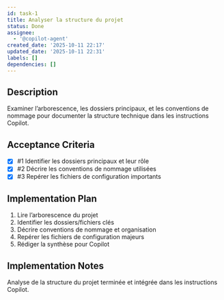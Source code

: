 ```yaml
---
id: task-1
title: Analyser la structure du projet
status: Done
assignee:
  - '@copilot-agent'
created_date: '2025-10-11 22:17'
updated_date: '2025-10-11 22:31'
labels: []
dependencies: []
---
```


## Description

<!-- SECTION:DESCRIPTION:BEGIN -->
Examiner l’arborescence, les dossiers principaux, et les conventions de nommage pour documenter la structure technique dans les instructions Copilot.
<!-- SECTION:DESCRIPTION:END -->

## Acceptance Criteria
<!-- AC:BEGIN -->
- [x] #1 Identifier les dossiers principaux et leur rôle
- [x] #2 Décrire les conventions de nommage utilisées
- [x] #3 Repérer les fichiers de configuration importants
<!-- AC:END -->

## Implementation Plan

<!-- SECTION:PLAN:BEGIN -->
1. Lire l’arborescence du projet
2. Identifier les dossiers/fichiers clés
3. Décrire conventions de nommage et organisation
4. Repérer les fichiers de configuration majeurs
5. Rédiger la synthèse pour Copilot
<!-- SECTION:PLAN:END -->

## Implementation Notes

<!-- SECTION:NOTES:BEGIN -->
Analyse de la structure du projet terminée et intégrée dans les instructions Copilot.
<!-- SECTION:NOTES:END -->
